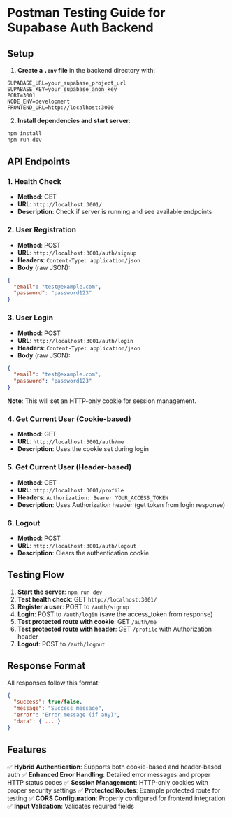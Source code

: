 # Postman Testing Guide for Supabase Auth Backend

## Setup

1. **Create a `.env` file** in the backend directory with:

```env
SUPABASE_URL=your_supabase_project_url
SUPABASE_KEY=your_supabase_anon_key
PORT=3001
NODE_ENV=development
FRONTEND_URL=http://localhost:3000
```

2. **Install dependencies and start server**:

```bash
npm install
npm run dev
```

## API Endpoints

### 1. Health Check

- **Method**: GET
- **URL**: `http://localhost:3001/`
- **Description**: Check if server is running and see available endpoints

### 2. User Registration

- **Method**: POST
- **URL**: `http://localhost:3001/auth/signup`
- **Headers**: `Content-Type: application/json`
- **Body** (raw JSON):

```json
{
  "email": "test@example.com",
  "password": "password123"
}
```

### 3. User Login

- **Method**: POST
- **URL**: `http://localhost:3001/auth/login`
- **Headers**: `Content-Type: application/json`
- **Body** (raw JSON):

```json
{
  "email": "test@example.com",
  "password": "password123"
}
```

**Note**: This will set an HTTP-only cookie for session management.

### 4. Get Current User (Cookie-based)

- **Method**: GET
- **URL**: `http://localhost:3001/auth/me`
- **Description**: Uses the cookie set during login

### 5. Get Current User (Header-based)

- **Method**: GET
- **URL**: `http://localhost:3001/profile`
- **Headers**: `Authorization: Bearer YOUR_ACCESS_TOKEN`
- **Description**: Uses Authorization header (get token from login response)

### 6. Logout

- **Method**: POST
- **URL**: `http://localhost:3001/auth/logout`
- **Description**: Clears the authentication cookie

## Testing Flow

1. **Start the server**: `npm run dev`
2. **Test health check**: GET `http://localhost:3001/`
3. **Register a user**: POST to `/auth/signup`
4. **Login**: POST to `/auth/login` (save the access_token from response)
5. **Test protected route with cookie**: GET `/auth/me`
6. **Test protected route with header**: GET `/profile` with Authorization header
7. **Logout**: POST to `/auth/logout`

## Response Format

All responses follow this format:

```json
{
  "success": true/false,
  "message": "Success message",
  "error": "Error message (if any)",
  "data": { ... }
}
```

## Features

✅ **Hybrid Authentication**: Supports both cookie-based and header-based auth
✅ **Enhanced Error Handling**: Detailed error messages and proper HTTP status codes
✅ **Session Management**: HTTP-only cookies with proper security settings
✅ **Protected Routes**: Example protected route for testing
✅ **CORS Configuration**: Properly configured for frontend integration
✅ **Input Validation**: Validates required fields
